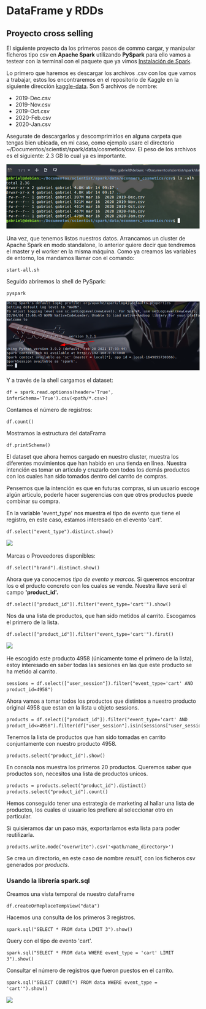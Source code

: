 # DataFrame y RDDs
## Proyecto cross selling

El siguiente proyecto da los primeros pasos de commo cargar, y manipular ficheros tipo csv en **Apache Spark** utilizando **PySpark** para ello vamos a testear con la terminal con el paquete que ya vimos [Instalación de Spark](https://github.com/gabrielfernando01/spark/blob/master/README.md).

Lo primero que haremos es descargar los archivos .csv con los que vamos a trabajar, estos los encontraremos en el repositorio de Kaggle en la siguiente dirección [kaggle-data](https://www.kaggle.com/datasets/mkechinov/ecommerce-events-history-in-cosmetics-shop). Son 5 archivos de nombre:

- 2019-Dec.csv
- 2019-Nov.csv
- 2019-Oct.csv
- 2020-Feb.csv
- 2020-Jan.csv

Asegurate de descargarlos y descomprimirlos en alguna carpeta que tengas bien ubicada, en mi caso, como ejemplo usare el directorio ~/Documentos/scientist/spark/data/cosmetics/csv. El peso de los archivos es el siguiente: 2.3 GB lo cual ya es importante.

![](https://raw.githubusercontent.com/gabrielfernando01/spark/master/dataFrames/images/weigth_data.png)

Una vez, que tenemos listos nuestros datos. Arrancamos un cluster de Apache Spark en modo standalone, lo anterior quiere decir que tendremos el master y el worker en la misma máquina. Como ya creamos las variables de entorno, los mandamos llamar con el comando:

```
start-all.sh
```

Seguido abriremos la shell de PySpark:

```
pyspark
```

![](https://raw.githubusercontent.com/gabrielfernando01/spark/master/image/pyspark.png)

Y a través de la shell cargamos el dataset:

```
df = spark.read.optionss(header='True', inferSchema='True').csv(<path/*.csv>)
````

Contamos el número de registros:

```
df.count()
```

Mostramos la estructura del dataFrama

```
df.printSchema()
```

El dataset que ahora hemos cargado en nuestro cluster, muestra los diferentes movimientos que han habido en una tienda en línea. Nuestra intención es tomar un articulo y cruzarlo con todos los demás productos con los cuales han sido tomados dentro del carrito de compras.

Pensemos que la intención es que en futuras compras, si un usuario escoge algún articulo, poderle hacer sugerencias con que otros productos puede combinar su compra.

En la variable 'event_type' nos muestra el tipo de evento que tiene el registro, en este caso, estamos interesado en el evento 'cart'.

```
df.select("event_type").distinct.show()
```

![](https://raw.githubusercontent.com/gabrielfernando01/spark/master/dataFrames/images/event_type.png)

Marcas o Proveedores disponibles:

```
df.select("brand").distinct.show()
```

Ahora que ya conocemos _tipo de evento_ y _marcas_. Si queremos encontrar los o el prducto concreto con los cuales se vende. Nuestra llave será el campo **'product_id'.**

```
df.select(["product_id"]).filter("event_type='cart'").show()
```

Nos da una lista de productos, que han sido metidos al carrito. Escogamos el primero de la lista.

```
df.select(["product_id"]).filter("event_type='cart'").first()
```

![](https://raw.githubusercontent.com/gabrielfernando01/spark/master/dataFrames/images/first.png)

He escogido este producto 4958 (únicamente tome el primero de la lista), estoy interesado en saber todas las sesiones en las que este producto se ha metido al carrito.

```
sessions = df.select(["user_session"]).filter("event_type='cart' AND product_id=4958")
```

Ahora vamos a tomar todos los productos que distintos a nuestro producto original 4958 que estan en la lista u objeto sessions.

```
products = df.select(["product_id"]).filter("event_type='cart' AND product_id<>4958").filter(df["user_session"].isin(sessions["user_sessions]))
```

Tenemos la lista de productos que han sido tomadas en carrito conjuntamente con nuestro producto 4958.

```
products.select("product_id").show()
```

En consola nos muestra los primeros 20 productos. Queremos saber que productos son, necesitos una lista de productos unicos.

```
products = products.select("product_id").distinct()
products.select("product_id").count()
```

Hemos conseguido tener una estrategia de marketing al hallar una lista de productos, los cuales el usuario los prefiere al seleccionar otro en particular.

Si quisieramos dar un paso más, exportaríamos esta lista para poder reutilizarla.

```
products.write.mode("overwrite").csv('<path/name_directory>')
```

Se crea un directorio, en este caso de nombre _result1,_ con los ficheros csv generados por _products_.

### Usando la librería spark.sql

Creamos una vista temporal de nuestro dataFrame

```
df.createOrReplaceTempView("data")
```

Hacemos una consulta de los primeros 3 registros.

```
spark.sql("SELECT * FROM data LIMIT 3").show()
```

Query con el tipo de evento 'cart'.

```
spark.sql("SELECT * FROM data WHERE event_type = 'cart' LIMIT 3").show()
```

Consultar el número de registros que fueron puestos en el carrito.

```
spark.sql("SELECT COUNT(*) FROM data WHERE event_type = 'cart'").show()
```

![](https://raw.githubusercontent.com/gabrielfernando01/spark/master/dataFrames/images/sql_count.png)
